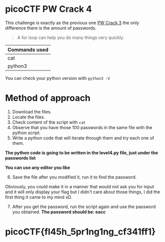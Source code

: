 # picoCTF PW Crack 4

This challenge is exactly as the previous one [PW Crack 3](https://github.com/ASCII404/CTF-Writeups/blob/main/General_Skills/PW%20Crack/PW%20Crack%203.md)
the only difference there is the amount of passwords.
> A for loop can help you do many things very quickly.


| Commands used  | 
| ------------- | 
| cat | 
| python3 | 

You can check your python version with `python3 -V`

# Method of approach

1. Download the files.
2. Locate the files.
3. Check content of the script with `cat`
4. Observe that you have those 100 passwords in the same file with the python script.
5. Write a python code that will iterate through them and try each one of them.

**The python code is going to be written in the level4.py file, just under the passwords list**

**You can use any editor you like**

6. Save the file after you modified it, run it to find the password.

Obviously, you could make it in a manner that would not ask you for input and it will only display your flag but I didn't care about those things, I did the first thing it came to my mind xD.

7. After you get the password, run the script again and use the password you obtained. **The password should be: eacc**

# picoCTF{fl45h_5pr1ng1ng_cf341ff1}
